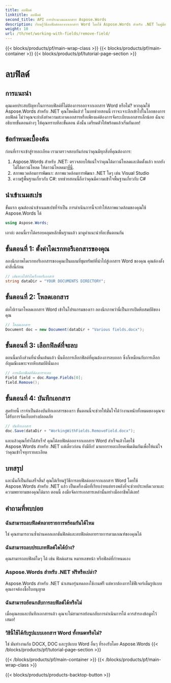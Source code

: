 ```yaml
---
title: ลบฟิลด์
linktitle: ลบฟิลด์
second_title: API การประมวลผลเอกสาร Aspose.Words
description: เรียนรู้วิธีลบฟิลด์ออกจากเอกสาร Word โดยใช้ Aspose.Words สำหรับ .NET ในคู่มือทีละขั้นตอนโดยละเอียดนี้ เหมาะสำหรับนักพัฒนาและการจัดการเอกสาร
weight: 10
url: /th/net/working-with-fields/remove-field/
---
```


{{< blocks/products/pf/main-wrap-class >}}
{{< blocks/products/pf/main-container >}}
{{< blocks/products/pf/tutorial-page-section >}}

# ลบฟิลด์

## การแนะนำ

คุณเคยประสบปัญหาในการลบฟิลด์ที่ไม่ต้องการออกจากเอกสาร Word หรือไม่? หากคุณใช้ Aspose.Words สำหรับ .NET คุณโชคดีแล้ว! ในบทช่วยสอนนี้ เราจะเจาะลึกเข้าไปในโลกของการลบฟิลด์ ไม่ว่าคุณจะกำลังทำความสะอาดเอกสารหรือเพียงแค่ต้องการจัดระเบียบเอกสารเล็กน้อย ฉันจะอธิบายขั้นตอนต่างๆ ให้คุณทราบทีละขั้นตอน ดังนั้น เตรียมตัวให้พร้อมแล้วเริ่มกันเลย!

## ข้อกำหนดเบื้องต้น

ก่อนที่เราจะเข้าสู่รายละเอียด เรามาตรวจสอบกันก่อนว่าคุณมีทุกสิ่งที่คุณต้องการ:

1.  Aspose.Words สำหรับ .NET: ตรวจสอบให้แน่ใจว่าคุณได้ดาวน์โหลดและติดตั้งแล้ว หากยังไม่ได้ดาวน์โหลด ให้ดาวน์โหลดมา[ที่นี่](https://releases.aspose.com/words/net/).
2. สภาพแวดล้อมการพัฒนา: สภาพแวดล้อมการพัฒนา .NET ใดๆ เช่น Visual Studio
3. ความรู้พื้นฐานเกี่ยวกับ C#: บทช่วยสอนนี้ถือว่าคุณมีความเข้าใจพื้นฐานเกี่ยวกับ C#

## นำเข้าเนมสเปซ

ขั้นแรก คุณต้องนำเข้าเนมสเปซที่จำเป็น การดำเนินการนี้จะทำให้สภาพแวดล้อมของคุณใช้ Aspose.Words ได้

```csharp
using Aspose.Words;
```

เอาล่ะ ตอนนี้เราได้ครอบคลุมหลักพื้นฐานแล้ว มาดูคำแนะนำทีละขั้นตอนกัน

## ขั้นตอนที่ 1: ตั้งค่าไดเรกทอรีเอกสารของคุณ

ลองนึกภาพไดเรกทอรีเอกสารของคุณเป็นแผนที่ขุมทรัพย์ที่นำไปสู่เอกสาร Word ของคุณ คุณต้องตั้งค่าสิ่งนี้ก่อน

```csharp
// เส้นทางไปยังไดเร็กทอรีเอกสาร
string dataDir = "YOUR DOCUMENTS DIRECTORY";
```

## ขั้นตอนที่ 2: โหลดเอกสาร

ต่อไปเรามาโหลดเอกสาร Word เข้าในโปรแกรมของเรา ลองนึกภาพว่านี่เป็นการเปิดหีบสมบัติของคุณ

```csharp
// โหลดเอกสาร
Document doc = new Document(dataDir + "Various fields.docx");
```

## ขั้นตอนที่ 3: เลือกฟิลด์ที่จะลบ

ตอนนี้มาถึงส่วนที่น่าตื่นเต้นแล้ว นั่นคือการเลือกฟิลด์ที่คุณต้องการลบออก ซึ่งก็เหมือนกับการเลือกอัญมณีเฉพาะจากหีบสมบัตินั่นเอง

```csharp
// การเลือกฟิลด์ที่ต้องการจะลบ
Field field = doc.Range.Fields[0];
field.Remove();
```

## ขั้นตอนที่ 4: บันทึกเอกสาร

สุดท้ายนี้ เราจำเป็นต้องบันทึกเอกสารของเรา ขั้นตอนนี้จะช่วยให้มั่นใจได้ว่างานหนักทั้งหมดของคุณจะได้รับการจัดเก็บอย่างปลอดภัย

```csharp
// บันทึกเอกสาร
doc.Save(dataDir + "WorkingWithFields.RemoveField.docx");
```

และแล้วคุณก็ทำได้สำเร็จ! คุณได้ลบฟิลด์ออกจากเอกสาร Word สำเร็จแล้วโดยใช้ Aspose.Words สำหรับ .NET แต่เดี๋ยวก่อน ยังมีอีก! มาแยกรายละเอียดเพิ่มเติมกันเพื่อให้แน่ใจว่าคุณเข้าใจทุกรายละเอียด

## บทสรุป

และนั่นก็เป็นอันเสร็จสิ้น! คุณได้เรียนรู้วิธีการลบฟิลด์ออกจากเอกสาร Word โดยใช้ Aspose.Words สำหรับ .NET แล้ว เป็นเครื่องมือที่เรียบง่ายแต่ทรงพลังที่จะช่วยประหยัดเวลาและความพยายามของคุณได้มาก ตอนนี้ ลงมือจัดการเอกสารเหล่านั้นอย่างมืออาชีพได้เลย!

## คำถามที่พบบ่อย

### ฉันสามารถลบฟิลด์หลายรายการพร้อมกันได้ไหม
ใช่ คุณสามารถวนซ้ำผ่านคอลเลกชันฟิลด์และลบฟิลด์หลายรายการตามเกณฑ์ของคุณได้

### ฉันสามารถลบประเภทฟิลด์ใดได้บ้าง?
คุณสามารถลบฟิลด์ใดๆ ได้ เช่น ฟิลด์ผสาน หมายเลขหน้า หรือฟิลด์ที่กำหนดเอง

### Aspose.Words สำหรับ .NET ฟรีหรือเปล่า?
Aspose.Words สำหรับ .NET นำเสนอรุ่นทดลองใช้งานฟรี แต่หากต้องการใช้ฟีเจอร์เต็มรูปแบบ คุณอาจต้องซื้อใบอนุญาต

### ฉันสามารถย้อนกลับการลบฟิลด์ได้หรือไม่
เมื่อคุณลบและบันทึกเอกสารแล้ว คุณจะไม่สามารถย้อนกลับการดำเนินการได้ ควรสำรองข้อมูลไว้เสมอ!

### วิธีนี้ใช้ได้กับรูปแบบเอกสาร Word ทั้งหมดหรือไม่?
ใช่ มันทำงานกับ DOCX, DOC และรูปแบบ Word อื่นๆ ที่รองรับโดย Aspose.Words
{{< /blocks/products/pf/tutorial-page-section >}}

{{< /blocks/products/pf/main-container >}}
{{< /blocks/products/pf/main-wrap-class >}}

{{< blocks/products/products-backtop-button >}}
